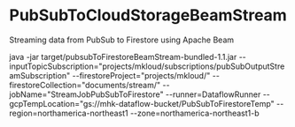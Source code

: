 # PubSubToCloudStorageBeamStream
Streaming data from PubSub to Firestore using Apache Beam

java -jar target/pubsubToFirestoreBeamStream-bundled-1.1.jar --inputTopicSubscription="projects/mkloud/subscriptions/pubSubOutputStreamSubscription" --firestoreProject="projects/mkloud/" --firestoreCollection="documents/stream/" --jobName="StreamJobPubSubToFirestore" --runner=DataflowRunner --gcpTempLocation="gs://mhk-dataflow-bucket/PubSubToFirestoreTemp" --region=northamerica-northeast1 --zone=northamerica-northeast1-b


